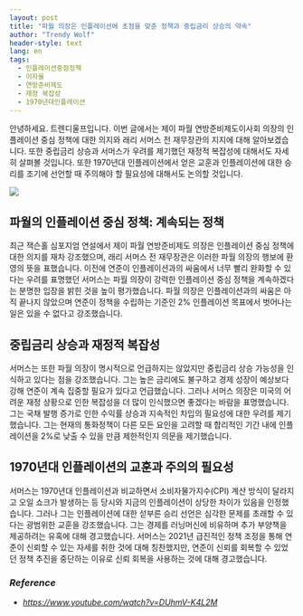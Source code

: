 ```yaml
---
layout: post
title: "파월 의장은 인플레이션에 초점을 맞춘 정책과 중립금리 상승의 약속"
author: "Trendy Wolf"
header-style: text
lang: en
tags:
  - 인플레이션중점정책
  - 이자율
  - 연방준비제도
  - 재정 복잡성
  - 1970년대인플레이션
---
```


안녕하세요. 트렌디울프입니다. 이번 글에서는 제이 파월 연방준비제도이사회 의장의 인플레이션 중심 정책에 대한 의지와 래리 서머스 전 재무장관의 지지에 대해 알아보겠습니다. 또한 중립금리 상승과 서머스가 우려를 제기했던 재정적 복잡성에 대해서도 자세히 살펴볼 것입니다. 또한 1970년대 인플레이션에서 얻은 교훈과 인플레이션에 대한 승리를 조기에 선언할 때 주의해야 할 필요성에 대해서도 논의할 것입니다.

<img
    src="https://i.ytimg.com/vi/DUhmV-K4L2M/hqdefault.jpg"
/>






## 파월의 인플레이션 중심 정책: 계속되는 정책

최근 잭슨홀 심포지엄 연설에서 제이 파월 연방준비제도 의장은 인플레이션 중심 정책에 대한 의지를 재차 강조했으며, 래리 서머스 전 재무장관은 이러한 파월 의장의 행보에 환영의 뜻을 표했습니다. 이전에 연준이 인플레이션과의 싸움에서 너무 빨리 완화할 수 있다는 우려를 표명했던 서머스는 파월 의장이 강력한 인플레이션 중심 정책을 계속하겠다는 분명한 입장을 밝힌 것을 높이 평가했습니다. 파월 의장은 인플레이션과의 싸움은 아직 끝나지 않았으며 연준이 정책을 수립하는 기준인 2% 인플레이션 목표에서 벗어나는 일은 있을 수 없다고 강조했습니다.









## 중립금리 상승과 재정적 복잡성

서머스는 또한 파월 의장이 명시적으로 언급하지는 않았지만 중립금리 상승 가능성을 인식하고 있다는 점을 강조했습니다. 그는 높은 금리에도 불구하고 경제 성장이 예상보다 강해 연준이 계속 집중할 필요가 있다고 언급했습니다. 그러나 서머스 의장은 미국의 어려운 재정 상황으로 인한 복잡성을 더 많이 인식했으면 좋겠다는 바람을 표명했습니다. 그는 국채 발행 증가로 인한 수익률 상승과 지속적인 차입의 필요성에 대한 우려를 제기했습니다. 그는 현재의 통화정책이 다른 모든 요인을 고려할 때 합리적인 기간 내에 인플레이션을 2%로 낮출 수 있을 만큼 제한적인지 의문을 제기했습니다.









## 1970년대 인플레이션의 교훈과 주의의 필요성

서머스는 1970년대 인플레이션과 비교하면서 소비자물가지수(CPI) 계산 방식이 달라지고 오일 쇼크가 발생하는 등 당시와 지금의 인플레이션이 상당한 차이가 있음을 인정했습니다. 그러나 그는 인플레이션에 대한 섣부른 승리 선언은 심각한 문제를 초래할 수 있다는 광범위한 교훈을 강조했습니다. 그는 경제를 러닝머신에 비유하며 추가 부양책을 제공하려는 유혹에 대해 경고했습니다. 서머스는 2021년 급진적인 정책 조정을 통해 연준이 신뢰할 수 있는 자세를 취한 것에 대해 칭찬했지만, 연준이 신뢰를 회복할 수 있었던 정책 추진을 중단하는 이유로 신뢰 회복을 사용하는 것에 대해 경고했습니다.


### _Reference_
- _https://www.youtube.com/watch?v=DUhmV-K4L2M_

